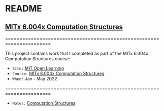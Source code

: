 
# README

## [MITx 6.004x Computation Structures](https://openlearninglibrary.mit.edu/courses/course-v1:MITx+6.004x+2T2021/about)

======================================================================

This project contains work that I completed as part of the MITx 6.004x Computation Structures course:

* `Site:` [MIT Open Learning](https://openlearninglibrary.mit.edu)
* `Course:` [MITx 6.004x Computation Structures](https://openlearninglibrary.mit.edu/courses/course-v1:MITx+6.004x+2T2021/about)
* `When:` Jan - May 2022

======================================================================

* `Notes:` [Computation Structures](https://computationstructures.org/)